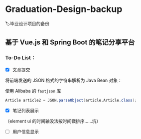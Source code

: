 # Graduation-Design-backup
:label:毕业设计项目的备份
## 基于 Vue.js 和 Spring Boot 的笔记分享平台
### To-Do List：

- [x] 文章提交

将前端发送的 JSON 格式的字符串解析为 Java Bean 对象：

使用 Alibaba 的 `fastjson` 库

```java
Article article2 = JSON.parseObject(article,Article.class);
```

- [x] 笔记列表展示

（element ui 的时间轴没法按时间戳排序……坑）

- [ ] 用户信息显示
